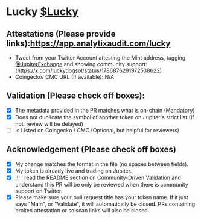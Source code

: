 # Lucky [$Lucky](https://solscan.io/token/7QW1bErUqNiYFu9mEa5o6errmN5eckVDvtMbcbLf4vju)
## Attestations (Please provide links):https://app.analytixaudit.com/lucky
- Tweet from your Twitter Account attesting the Mint address, tagging [@JupiterExchange](https://twitter.com/JupiterExchange) and showing community support:(https://x.com/luckydogsol/status/1786876291972538622)
- Coingecko/ CMC URL (If available): N/A

## Validation (Please check off boxes):
- [x] The metadata provided in the PR matches what is on-chain (Mandatory)
- [x] Does not duplicate the symbol of another token on Jupiter's strict list (If not, review will be delayed)
- [ ] Is Listed on Coingecko / CMC (Optional, but helpful for reviewers)  

## Acknowledgement (Please check off boxes)
- [x] My change matches the format in the file (no spaces between fields).
- [x] My token is already live and trading on Jupiter.
- [x] !!! I read the README section on Community-Driven Validation and understand this PR will be only be reviewed when there is community support on Twitter.
- [x] Please make sure your pull request title has your token name. If it just says "Main", or "Validate", it will automatically be closed. PRs containing broken attestation or solscan links will also be closed.
